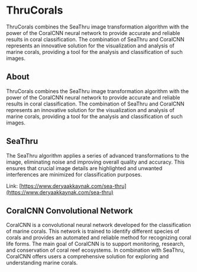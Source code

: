 # ThruCorals

ThruCorals combines the SeaThru image transformation algorithm with the power of the CoralCNN neural network to provide accurate and reliable results in coral classification. The combination of SeaThru and CoralCNN represents an innovative solution for the visualization and analysis of marine corals, providing a tool for the analysis and classification of such images.

## About

ThruCorals combines the SeaThru image transformation algorithm with the power of the CoralCNN neural network to provide accurate and reliable results in coral classification. The combination of SeaThru and CoralCNN represents an innovative solution for the visualization and analysis of marine corals, providing a tool for the analysis and classification of such images.

## SeaThru

The SeaThru algorithm applies a series of advanced transformations to the image, eliminating noise and improving overall quality and accuracy. This ensures that crucial image details are highlighted and unwanted interferences are minimized for classification purposes.

Link: [https://www.deryaakkaynak.com/sea-thru](https://www.deryaakkaynak.com/sea-thru)

## CoralCNN Convolutional Network

CoralCNN is a convolutional neural network developed for the classification of marine corals. This network is trained to identify different species of corals and provides an automated and reliable method for recognizing coral life forms. The main goal of CoralCNN is to support monitoring, research, and conservation of coral reef ecosystems. In combination with SeaThru, CoralCNN offers users a comprehensive solution for exploring and understanding marine corals.
